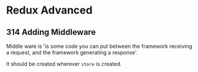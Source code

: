 # Redux Advanced

## 314 Adding Middleware

Middle ware is 'is some code you can put between the framework receiving a request, and the framework generating a response'. 

It should be created wherever `store` is created.